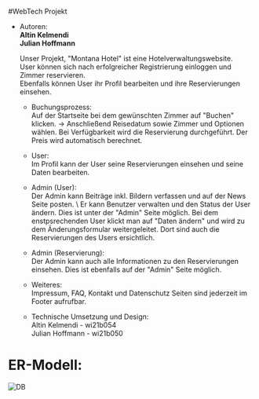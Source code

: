 #WebTech Projekt

* Autoren: \
    **Altin Kelmendi** \
    **Julian Hoffmann** 
    
   Unser Projekt, "Montana Hotel" ist eine Hotelverwaltungswebsite. \
   User können sich nach erfolgreicher Registrierung einloggen und Zimmer reservieren. \
   Ebenfalls können User ihr Profil bearbeiten und ihre Reservierungen einsehen. 
   
   * Buchungsprozess: \
    Auf der Startseite bei dem gewünschten Zimmer auf "Buchen" klicken. -> Anschließend Reisedatum sowie Zimmer und Optionen wählen. Bei Verfügbarkeit wird die Reservierung durchgeführt. Der Preis wird automatisch berechnet. 
   
   * User: \
    Im Profil kann der User seine Reservierungen einsehen und seine Daten bearbeiten. 
   
   * Admin (User): \
    Der Admin kann Beiträge inkl. Bildern verfassen und auf der News Seite posten. \ Er kann Benutzer verwalten und den Status der User ändern. Dies ist unter der "Admin" Seite möglich. Bei dem enstpsrechenden User klickt man auf "Daten ändern" und wird zu dem Änderungsformular weitergeleitet. Dort sind auch die Reservierungen des Users ersichtlich. 

   * Admin (Reservierung): \
   Der Admin kann auch alle Informationen zu den Reservierungen einsehen. Dies ist ebenfalls auf der "Admin" Seite möglich. 
    
    * Weiteres: \
      Impressum, FAQ, Kontakt und Datenschutz Seiten sind jederzeit im Footer aufrufbar. 
    
    * Technische Umsetzung und Design: \
      Altin Kelmendi - wi21b054 \
      Julian Hoffmann - wi21b050
    
   
    
    


# ER-Modell:

![DB](https://user-images.githubusercontent.com/105012851/208745139-86449b88-9fee-4f78-80f3-d84d49e41582.png)
